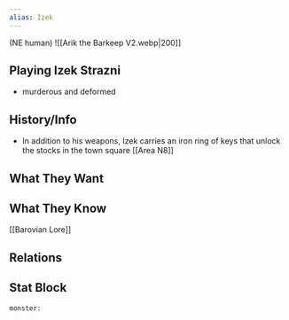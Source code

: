 ```yaml
---
alias: Izek
---
```

(NE human)
![[Arik the Barkeep V2.webp|200]]
## Playing Izek Strazni
- murderous and deformed

## History/Info
- In addition to his weapons, Izek carries an iron ring of keys that unlock the stocks in the town square [[Area N8]]

## What They Want

## What They Know
[[Barovian Lore]]

## Relations

## Stat Block

```statblock
monster:
```

```dataviewjs
```
